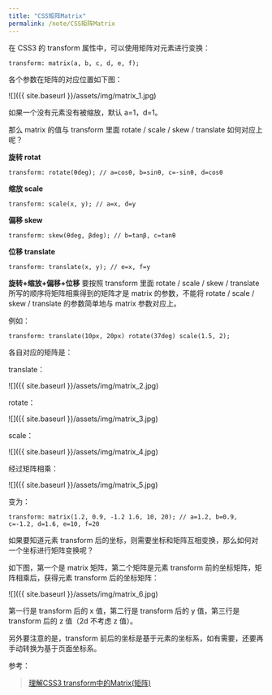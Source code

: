 ```yaml
---
title: "CSS矩阵Matrix"
permalink: /note/CSS矩阵Matrix
---
```


在 CSS3 的 transform 属性中，可以使用矩阵对元素进行变换：

```
transform: matrix(a, b, c, d, e, f);
```

各个参数在矩阵的对应位置如下图：

![]({{ site.baseurl }}/assets/img/matrix_1.jpg)

如果一个没有元素没有被缩放，默认 a=1，d=1。

 那么 matrix 的值与 transform 里面 rotate / scale / skew / translate 如何对应上呢？

**旋转 rotat**
```
transform: rotate(θdeg); // a=cosθ, b=sinθ, c=-sinθ, d=cosθ
```

**缩放 scale**
```
transform: scale(x, y); // a=x, d=y
```

**偏移 skew**
```
transform: skew(θdeg, βdeg); // b=tanβ, c=tanθ
```

**位移 translate**
```
transform: translate(x, y); // e=x, f=y
```

**旋转+缩放+偏移+位移**
要按照 transform 里面 rotate / scale / skew / translate 所写的顺序将矩阵相乘得到的矩阵才是 matrix 的参数，不能将 rotate / scale / skew / translate 的参数简单地与 matrix 参数对应上。

例如：

```
transform: translate(10px, 20px) rotate(37deg) scale(1.5, 2);
```

各自对应的矩阵是：

translate：

![]({{ site.baseurl }}/assets/img/matrix_2.jpg)

rotate：

![]({{ site.baseurl }}/assets/img/matrix_3.jpg)

scale：

![]({{ site.baseurl }}/assets/img/matrix_4.jpg)

经过矩阵相乘：

![]({{ site.baseurl }}/assets/img/matrix_5.jpg)

变为：

```
transform: matrix(1.2, 0.9, -1.2 1.6, 10, 20); // a=1.2, b=0.9, c=-1.2, d=1.6, e=10, f=20
```

如果要知道元素 transform 后的坐标，则需要坐标和矩阵互相变换，那么如何对一个坐标进行矩阵变换呢？

如下图，第一个是 matrix 矩阵，第二个矩阵是元素 transform 前的坐标矩阵，矩阵相乘后，获得元素 transform 后的坐标矩阵：

![]({{ site.baseurl }}/assets/img/matrix_6.jpg)

第一行是 transform 后的 x 值，第二行是 transform 后的 y 值，第三行是 transform 后的 z 值（2d 不考虑 z 值）。

另外要注意的是，transform 前后的坐标是基于元素的坐标系，如有需要，还要再手动转换为基于页面坐标系。

参考：

> [理解CSS3 transform中的Matrix(矩阵)](http://www.zhangxinxu.com/wordpress/2012/06/css3-transform-matrix-%E7%9F%A9%E9%98%B5/)  
